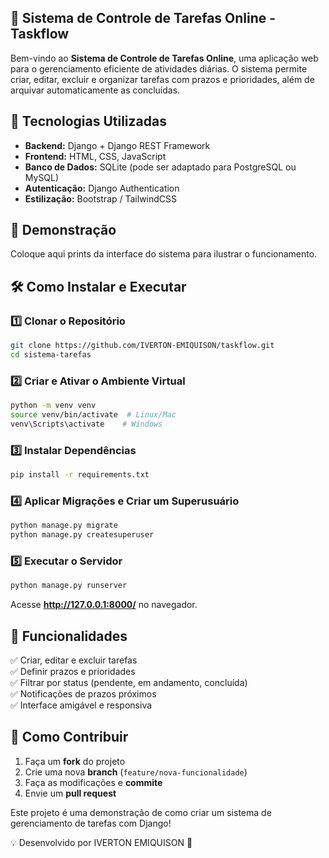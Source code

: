 ## 📝 Sistema de Controle de Tarefas Online -Taskflow

Bem-vindo ao **Sistema de Controle de Tarefas Online**, uma aplicação web para o gerenciamento eficiente de atividades diárias. O sistema permite criar, editar, excluir e organizar tarefas com prazos e prioridades, além de arquivar automaticamente as concluídas.

## 🚀 Tecnologias Utilizadas
- **Backend:** Django + Django REST Framework
- **Frontend:** HTML, CSS, JavaScript
- **Banco de Dados:** SQLite (pode ser adaptado para PostgreSQL ou MySQL)
- **Autenticação:** Django Authentication
- **Estilização:** Bootstrap / TailwindCSS

## 📸 Demonstração
Coloque aqui prints da interface do sistema para ilustrar o funcionamento.

## 🛠️ Como Instalar e Executar
### 1️⃣ Clonar o Repositório
```bash
git clone https://github.com/IVERTON-EMIQUISON/taskflow.git
cd sistema-tarefas
```
### 2️⃣ Criar e Ativar o Ambiente Virtual
```bash
python -m venv venv
source venv/bin/activate  # Linux/Mac
venv\Scripts\activate    # Windows
```
### 3️⃣ Instalar Dependências
```bash
pip install -r requirements.txt
```
### 4️⃣ Aplicar Migrações e Criar um Superusuário
```bash
python manage.py migrate
python manage.py createsuperuser
```
### 5️⃣ Executar o Servidor
```bash
python manage.py runserver
```
Acesse **http://127.0.0.1:8000/** no navegador.

## 📌 Funcionalidades
✅ Criar, editar e excluir tarefas  
✅ Definir prazos e prioridades  
✅ Filtrar por status (pendente, em andamento, concluída)  
✅ Notificações de prazos próximos  
✅ Interface amigável e responsiva  

## 🎯 Como Contribuir
1. Faça um **fork** do projeto
2. Crie uma nova **branch** (`feature/nova-funcionalidade`)
3. Faça as modificações e **commite**
4. Envie um **pull request**

Este projeto é uma demonstração de como criar um sistema de gerenciamento de tarefas com Django!

💡 Desenvolvido por IVERTON EMIQUISON 🚀

